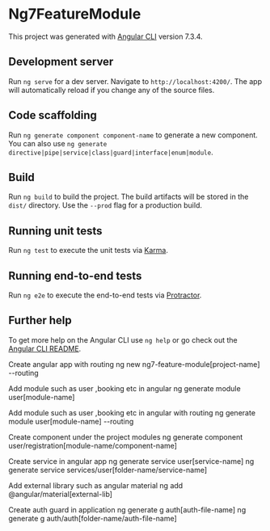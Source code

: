 # Ng7FeatureModule

This project was generated with [Angular CLI](https://github.com/angular/angular-cli) version 7.3.4.

## Development server

Run `ng serve` for a dev server. Navigate to `http://localhost:4200/`. The app will automatically reload if you change any of the source files.

## Code scaffolding

Run `ng generate component component-name` to generate a new component. You can also use `ng generate directive|pipe|service|class|guard|interface|enum|module`.

## Build

Run `ng build` to build the project. The build artifacts will be stored in the `dist/` directory. Use the `--prod` flag for a production build.

## Running unit tests

Run `ng test` to execute the unit tests via [Karma](https://karma-runner.github.io).

## Running end-to-end tests

Run `ng e2e` to execute the end-to-end tests via [Protractor](http://www.protractortest.org/).

## Further help

To get more help on the Angular CLI use `ng help` or go check out the [Angular CLI README](https://github.com/angular/angular-cli/blob/master/README.md).

Create angular app with routing
ng new ng7-feature-module[project-name] --routing

Add module such as user ,booking etc in angular
ng generate module user[module-name]

Add module such as user ,booking etc in angular with routing
ng generate module user[module-name] --routing

Create component under the project modules
ng generate component user/registration[module-name/component-name]

Create service in angular app
ng generate service user[service-name]
ng generate service services/user[folder-name/service-name]

Add external library such as angular material
ng add @angular/material[external-lib]

Create auth guard in application
ng generate g auth[auth-file-name]
ng generate g auth/auth[folder-name/auth-file-name]
